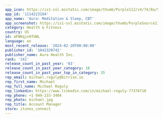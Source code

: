```yaml
---
app_icon: https://is1-ssl.mzstatic.com/image/thumb/Purple112/v4/74/8a/96/748a960b-6ca2-7a32-d5dd-f05fccedf255/AppIcon-0-0-1x_U007emarketing-0-7-0-85-220.png/1024x1024bb.png
app_id: '1114223104'
app_name: 'Aura: Meditation & Sleep, CBT'
app_screenshot: https://is1-ssl.mzstatic.com/image/thumb/PurpleSource116/v4/c6/b7/9f/c6b79f2a-2810-255c-24dd-380fa3ef36b4/0ecd0c90-f16d-461e-b2fd-d7a983d54e09_Frame_1700.jpg/1242x2688bb.png
category: Health & Fitness
country: US
id: mFWKqjx0fUWL
language: en
most_recent_release: '2024-02-20T00:00:00'
publisher_id: '1042329742'
publisher_name: Aura Health Inc.
rank: '241'
release_count_in_past_year: '63'
release_count_in_past_year_category: 18
release_count_in_past_year_top_in_category: 35
rep_email: michael.roguly@bitrise.io
rep_first_name: Michael
rep_full_name: Michael Roguly
rep_linkedin: https://www.linkedin.com/in/michael-roguly-77376710
rep_phone: +1 949-233-3404
rep_photo: michael.jpg
rep_title: Account Manager
store: itunes_connect
---
```

